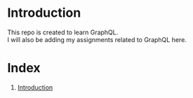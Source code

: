 # Introduction

This repo is created to learn GraphQL.\
I will also be adding my assignments related to GraphQL here.

# Index

1. [Introduction](1-Introduction/README.md)